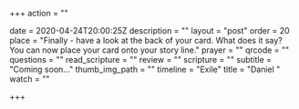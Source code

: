 +++
action = ""

date = 2020-04-24T20:00:25Z
description = ""
layout = "post"
order = 20
place = "Finally - have a look at the back of your card. What does it say? You can now place your card onto your story line."
prayer = ""
qrcode = ""
questions = ""
read_scripture = ""
review = ""
scripture = ""
subtitle = "Coming soon…"
thumb_img_path = ""
timeline = "Exile"
title = "Daniel "
watch = ""

+++
